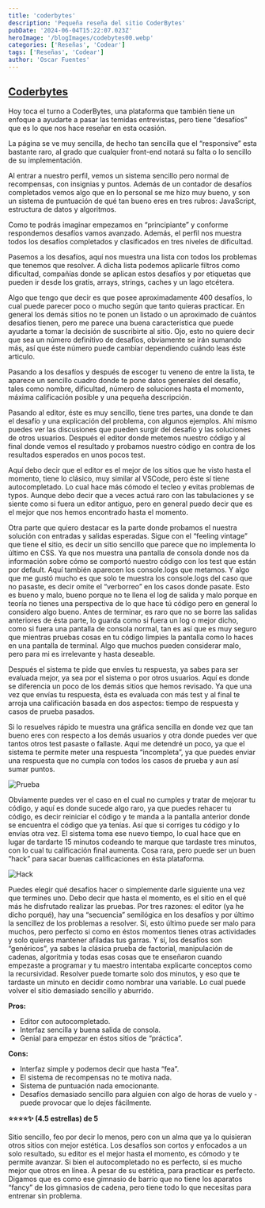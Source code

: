 ```yaml
---
title: 'coderbytes'
description: 'Pequeña reseña del sitio CoderBytes'
pubDate: '2024-06-04T15:22:07.023Z'
heroImage: '/blogImages/codebytes00.webp'
categories: ['Reseñas', 'Codear']
tags: ['Reseñas', 'Codear']
author: 'Oscar Fuentes'
---
```


## [Coderbytes](https://www.coderbyte.com/)

Hoy toca el turno a CoderBytes, una plataforma que también tiene un enfoque a ayudarte a pasar las temidas entrevistas, pero tiene “desafíos” que es lo que nos hace reseñar en esta ocasión.

La página se ve muy sencilla, de hecho tan sencilla que el “responsive” esta bastante raro, al grado que cualquier front-end notará su falta o lo sencillo de su implementación.

Al entrar a nuestro perfil, vemos un sistema sencillo pero normal de recompensas, con insignias y puntos. Además de un contador de desafíos completados vemos algo que en lo personal se me hizo muy bueno, y son un sistema de puntuación de qué tan bueno eres en tres rubros: JavaScript, estructura de datos y algoritmos.

Como te podrás imaginar empezamos en “principiante” y conforme respondemos desafíos vamos avanzado. Además, el perfil nos muestra todos los desafíos completados y clasificados en tres niveles de dificultad.

Pasemos a los desafíos, aquí nos muestra una lista con todos los problemas que tenemos que resolver. A dicha lista podemos aplicarle filtros como dificultad, compañías donde se aplican estos desafíos y por etiquetas que pueden ir desde los gratis, arrays, strings, caches y un lago etcétera.

Algo que tengo que decir es que posee aproximadamente 400 desafíos, lo cual puede parecer poco o mucho según que tanto quieras practicar. En general los demás sitios no te ponen un listado o un aproximado de cuántos desafíos tienen, pero me parece una buena característica que puede ayudarte a tomar la decisión de suscribirte al sitio. Ojo, esto no quiere decir que sea un número definitivo de desafíos, obviamente se irán sumando más, así que éste número puede cambiar dependiendo cuándo leas éste articulo.

Pasando a los desafíos y después de escoger tu veneno de entre la lista, te aparece un sencillo cuadro donde te pone datos generales del desafío, tales como nombre, dificultad, número de soluciones hasta el momento, máxima calificación posible y una pequeña descripción.

Pasando al editor, éste es muy sencillo, tiene tres partes, una donde te dan el desafío y una explicación del problema, con algunos ejemplos. Ahí mismo puedes ver las discusiones que pueden surgir del desafío y las soluciones de otros usuarios. Después el editor donde metemos nuestro código y al final donde vemos el resultado y probamos nuestro código en contra de los resultados esperados en unos pocos test.

Aquí debo decir que el editor es el mejor de los sitios que he visto hasta el momento, tiene lo clásico, muy similar al VSCode, pero éste sí tiene autocompletado. Lo cual hace más cómodo el tecleo y evitas problemas de typos. Aunque debo decir que a veces actuá raro con las tabulaciones y se siente como si fuera un editor antiguo, pero en general puedo decir que es el mejor que nos hemos encontrado hasta el momento.

Otra parte que quiero destacar es la parte donde probamos el nuestra solución con entradas y salidas esperadas. Sigue con el “feeling vintage” que tiene el sitio, es decir un sitio sencillo que parece que no implementa lo último en CSS. Ya que nos muestra una pantalla de consola donde nos da información sobre cómo se comportó nuestro código con los test que están por default. Aquí también aparecen los console.logs que metamos. Y algo que me gustó mucho es que solo te muestra los console.logs del caso que no pasaste, es decir omite el “verborreo” en los casos donde pasate. Esto es bueno y malo, bueno porque no te llena el log de salida y malo porque en teoría no tienes una perspectiva de lo que hace tú código pero en general lo considero algo bueno. Antes de terminar, es raro que no se borre las salidas anteriores de ésta parte, lo guarda como si fuera un log o mejor dicho, como si fuera una pantalla de consola normal, tan es así que es muy seguro que mientras pruebas cosas en tu código limpies la pantalla como lo haces en una pantalla de terminal. Algo que muchos pueden considerar malo, pero para mi es irrelevante y hasta deseable.

Después el sistema te pide que envíes tu respuesta, ya sabes para ser evaluada mejor, ya sea por el sistema o por otros usuarios. Aquí es donde se diferencia un poco de los demás sitios que hemos revisado. Ya que una vez que envías tu respuesta, ésta es evaluada con más test y al final te arroja una calificación basada en dos aspectos: tiempo de respuesta y casos de prueba pasados.

Si lo resuelves rápido te muestra una gráfica sencilla en donde vez que tan bueno eres con respecto a los demás usuarios y otra donde puedes ver que tantos otros test pasaste o fallaste. Aquí me detendré un poco, ya que el sistema te permite meter una respuesta “incompleta”, ya que puedes enviar una respuesta que no cumpla con todos los casos de prueba y aun así sumar puntos.

![Prueba](/blogImages\codebytes02.webp)

Obviamente puedes ver el caso en el cual no cumples y tratar de mejorar tu código, y aquí es donde sucede algo raro, ya que puedes rehacer tu código, es decir reiniciar el código y te manda a la pantalla anterior donde se encuentra el código que ya tenías. Así que si corriges tu código y lo envías otra vez. El sistema toma ese nuevo tiempo, lo cual hace que en lugar de tardarte 15 minutos codeando te marque que tardaste tres minutos, con lo cual tu calificación final aumenta. Cosa rara, pero puede ser un buen “hack” para sacar buenas calificaciones en ésta plataforma.

![Hack](/blogImages\codebytes03.webp)

Puedes elegir qué desafíos hacer o simplemente darle siguiente una vez que termines uno. Debo decir que hasta el momento, es el sitio en el qué más he disfrutado realizar las pruebas. Por tres razones: el editor (ya he dicho porqué), hay una “secuencia” semilógica en los desafíos y por último la sencillez de los problemas a resolver. Sí, esto último puede ser malo para muchos, pero perfecto si como en éstos momentos tienes otras actividades y solo quieres mantener afiladas tus garras. Y sí, los desafíos son “genéricos”, ya sabes la clásica prueba de factorial, manipulación de cadenas, algoritmia y todas esas cosas que te enseñaron cuando empezaste a programar y tu maestro intentaba explicarte conceptos como la recursividad. Resolver puede tomarte solo dos minutos, y eso que te tardaste un minuto en decidir como nombrar una variable. Lo cual puede volver el sitio demasiado sencillo y aburrido.

**Pros:**

- Editor con autocompletado.
- Interfaz sencilla y buena salida de consola.
- Genial para empezar en éstos sitios de “práctica”.

**Cons:**

- Interfaz simple y podemos decir que hasta “fea”.
- El sistema de recompensas no te motiva nada.
- Sistema de puntuación nada emocionante.
- Desafíos demasiado sencillo para alguien con algo de horas de vuelo y - puede provocar que lo dejes fácilmente.

**⭐️⭐️⭐️⭐️✨ (4.5 estrellas) de 5**

Sitio sencillo, feo por decir lo menos, pero con un alma que ya lo quisieran otros sitios con mejor estética. Los desafíos son cortos y enfocados a un solo resultado, su editor es el mejor hasta el momento, es cómodo y te permite avanzar. Si bien el autocompletado no es perfecto, sí es mucho mejor que otros en línea. A pesar de su estética, para practicar es perfecto. Digamos que es como ese gimnasio de barrio que no tiene los aparatos “fancy” de los gimnasios de cadena, pero tiene todo lo que necesitas para entrenar sin problema.
